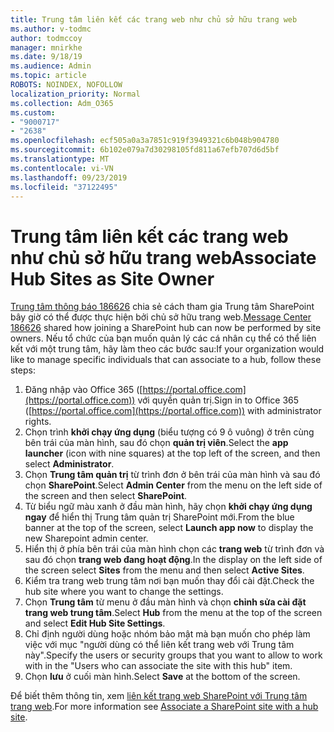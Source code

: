 ```yaml
---
title: Trung tâm liên kết các trang web như chủ sở hữu trang web
ms.author: v-todmc
author: todmccoy
manager: mnirkhe
ms.date: 9/18/19
ms.audience: Admin
ms.topic: article
ROBOTS: NOINDEX, NOFOLLOW
localization_priority: Normal
ms.collection: Adm_O365
ms.custom:
- "9000717"
- "2638"
ms.openlocfilehash: ecf505a0a3a7851c919f3949321c6b048b904780
ms.sourcegitcommit: 6b102e079a7d30298105fd811a67efb707d6d5bf
ms.translationtype: MT
ms.contentlocale: vi-VN
ms.lasthandoff: 09/23/2019
ms.locfileid: "37122495"
---
```

# <a name="associate-hub-sites-as-site-owner"></a><span data-ttu-id="6e3aa-102">Trung tâm liên kết các trang web như chủ sở hữu trang web</span><span class="sxs-lookup"><span data-stu-id="6e3aa-102">Associate Hub Sites as Site Owner</span></span>

<span data-ttu-id="6e3aa-103">[Trung tâm thông báo 186626](https://admin.microsoft.com/Adminportal/Home?source=applauncher#/MessageCenter?id=MC186626) chia sẻ cách tham gia Trung tâm SharePoint bây giờ có thể được thực hiện bởi chủ sở hữu trang web.</span><span class="sxs-lookup"><span data-stu-id="6e3aa-103">[Message Center 186626](https://admin.microsoft.com/Adminportal/Home?source=applauncher#/MessageCenter?id=MC186626) shared how joining a SharePoint hub can now be performed by site owners.</span></span> <span data-ttu-id="6e3aa-104">Nếu tổ chức của bạn muốn quản lý các cá nhân cụ thể có thể liên kết với một trung tâm, hãy làm theo các bước sau:</span><span class="sxs-lookup"><span data-stu-id="6e3aa-104">If your organization would like to manage specific individuals that can associate to a hub, follow these steps:</span></span> 

1. <span data-ttu-id="6e3aa-105">Đăng nhập vào Office 365 ([https://portal.office.com](https://portal.office.com)) với quyền quản trị.</span><span class="sxs-lookup"><span data-stu-id="6e3aa-105">Sign in to Office 365 ([https://portal.office.com](https://portal.office.com)) with administrator rights.</span></span>
2. <span data-ttu-id="6e3aa-106">Chọn trình **khởi chạy ứng dụng** (biểu tượng có 9 ô vuông) ở trên cùng bên trái của màn hình, sau đó chọn **quản trị viên**.</span><span class="sxs-lookup"><span data-stu-id="6e3aa-106">Select the **app launcher** (icon with nine squares) at the top left of the screen, and then select **Administrator**.</span></span>
3. <span data-ttu-id="6e3aa-107">Chọn **Trung tâm quản trị** từ trình đơn ở bên trái của màn hình và sau đó chọn **SharePoint**.</span><span class="sxs-lookup"><span data-stu-id="6e3aa-107">Select **Admin Center** from the menu on the left side of the screen and then select **SharePoint**.</span></span>
4. <span data-ttu-id="6e3aa-108">Từ biểu ngữ màu xanh ở đầu màn hình, hãy chọn **khởi chạy ứng dụng ngay** để hiển thị Trung tâm quản trị SharePoint mới.</span><span class="sxs-lookup"><span data-stu-id="6e3aa-108">From the blue banner at the top of the screen, select **Launch app now** to display the new Sharepoint admin center.</span></span>
5. <span data-ttu-id="6e3aa-109">Hiển thị ở phía bên trái của màn hình chọn các **trang web** từ trình đơn và sau đó chọn **trang web đang hoạt động**.</span><span class="sxs-lookup"><span data-stu-id="6e3aa-109">In the display on the left side of the screen select **Sites** from the menu and then select **Active Sites**.</span></span>
6. <span data-ttu-id="6e3aa-110">Kiểm tra trang web trung tâm nơi bạn muốn thay đổi cài đặt.</span><span class="sxs-lookup"><span data-stu-id="6e3aa-110">Check the hub site where you want to change the settings.</span></span>
7. <span data-ttu-id="6e3aa-111">Chọn **Trung tâm** từ menu ở đầu màn hình và chọn **chỉnh sửa cài đặt trang web trung tâm**.</span><span class="sxs-lookup"><span data-stu-id="6e3aa-111">Select **Hub** from the menu at the top of the screen and select **Edit Hub Site Settings**.</span></span>
8. <span data-ttu-id="6e3aa-112">Chỉ định người dùng hoặc nhóm bảo mật mà bạn muốn cho phép làm việc với mục "người dùng có thể liên kết trang web với Trung tâm này".</span><span class="sxs-lookup"><span data-stu-id="6e3aa-112">Specify the users or security groups that you want to allow to work with in the "Users who can associate the site with this hub" item.</span></span>
9. <span data-ttu-id="6e3aa-113">Chọn **lưu** ở cuối màn hình.</span><span class="sxs-lookup"><span data-stu-id="6e3aa-113">Select **Save** at the bottom of the screen.</span></span>

<span data-ttu-id="6e3aa-114">Để biết thêm thông tin, xem [liên kết trang web SharePoint với Trung tâm trang web](https://support.office.com/article/associate-a-sharepoint-site-with-a-hub-site-ae0009fd-af04-4d3d-917d-88edb43efc05).</span><span class="sxs-lookup"><span data-stu-id="6e3aa-114">For more information see [Associate a SharePoint site with a hub site](https://support.office.com/article/associate-a-sharepoint-site-with-a-hub-site-ae0009fd-af04-4d3d-917d-88edb43efc05).</span></span> 